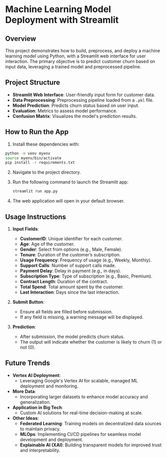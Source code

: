 # Machine Learning Model Deployment with Streamlit

## Overview
This project demonstrates how to build, preprocess, and deploy a machine learning model using Python, with a Streamlit web interface for user interaction. The primary objective is to predict customer churn based on input data, leveraging a trained model and preprocessed pipeline.

## Project Structure
- **Streamlit Web Interface**: User-friendly input form for customer data.
- **Data Preprocessing**: Preprocessing pipeline loaded from a `.pkl` file.
- **Model Prediction**: Predicts churn status based on user input.
- **Evaluation**: Metrics to assess model performance.
- **Confusion Matrix**: Visualizes the model's prediction results.

## How to Run the App
1. Install these dependencies with:
```bash
python -m venv myenv
source myenv/bin/activate
pip install -r requirements.txt
```
2. Navigate to the project directory.
3. Run the following command to launch the Streamlit app:

   ```bash
   streamlit run app.py
   ```
4. The web application will open in your default browser.

## Usage Instructions
1. **Input Fields**:
   - **CustomerID**: Unique identifier for each customer.
   - **Age**: Age of the customer.
   - **Gender**: Select from options (e.g., Male, Female).
   - **Tenure**: Duration of the customer’s subscription.
   - **Usage Frequency**: Frequency of usage (e.g., Weekly, Monthly).
   - **Support Calls**: Number of support calls made.
   - **Payment Delay**: Delay in payment (e.g., in days).
   - **Subscription Type**: Type of subscription (e.g., Basic, Premium).
   - **Contract Length**: Duration of the contract.
   - **Total Spend**: Total amount spent by the customer.
   - **Last Interaction**: Days since the last interaction.

2. **Submit Button**:
   - Ensure all fields are filled before submission.
   - If any field is missing, a warning message will be displayed.

3. **Prediction**:
   - After submission, the model predicts churn status.
   - The output will indicate whether the customer is likely to churn (1) or not (0).

## Future Trends
- **Vertex AI Deployment**:
  - Leveraging Google's Vertex AI for scalable, managed ML deployment and monitoring.
- **More Data**:
  - Incorporating larger datasets to enhance model accuracy and generalization.
- **Application in Big Tech**:
  - Custom AI solutions for real-time decision-making at scale.
- **Other Ideas**:
  - **Federated Learning**: Training models on decentralized data sources to maintain privacy.
  - **MLOps**: Implementing CI/CD pipelines for seamless model development and deployment.
  - **Explainable AI (XAI)**: Building transparent models for improved trust and interpretability.
